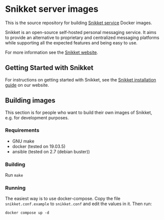 # Snikket server images

This is the source repository for building [Snikket service](https://snikket.org/service/)
Docker images.

Snikket is an open-source self-hosted personal messaging service. It aims to
provide an alternative to proprietary and centralized messaging platforms
while supporting all the expected features and being easy to use.

For more information see the [Snikket website](https://snikket.org/).

## Getting Started with Snikket

For instructions on getting started with Snikket, see the [Snikket installation
guide](https://snikket.org/service/quickstart/) on our website.

## Building images

This section is for people who want to build their own images of Snikket, e.g.
for development purposes.

### Requirements

 - GNU make
 - docker (tested on 19.03.5)
 - ansible (tested on 2.7 (debian buster))

### Building

Run `make`

### Running

The easiest way is to use docker-compose. Copy the file `snikket.conf.example` to
`snikket.conf` and edit the values in it. Then run:

```console
docker compose up -d
```
